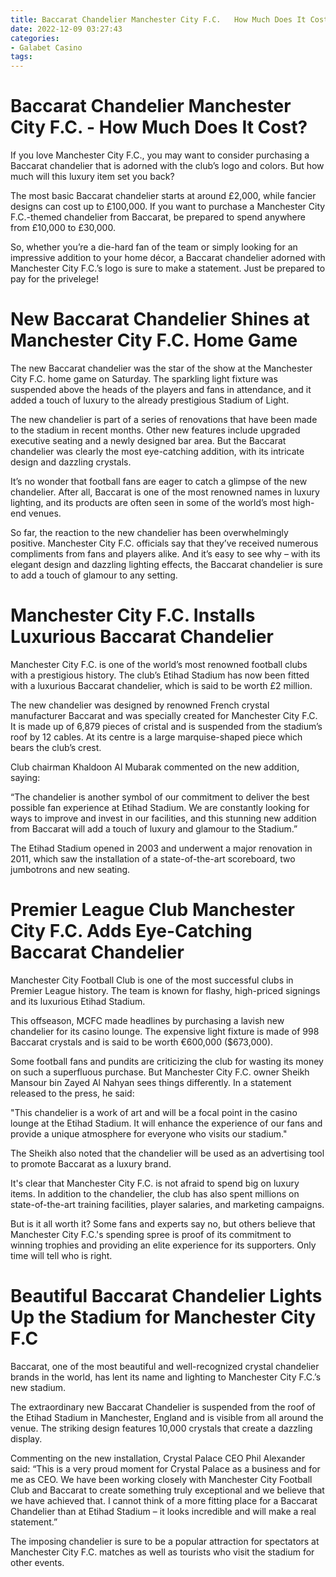 ```yaml
---
title: Baccarat Chandelier Manchester City F.C.   How Much Does It Cost
date: 2022-12-09 03:27:43
categories:
- Galabet Casino
tags:
---
```



#  Baccarat Chandelier Manchester City F.C. - How Much Does It Cost?

If you love Manchester City F.C., you may want to consider purchasing a Baccarat chandelier that is adorned with the club’s logo and colors. But how much will this luxury item set you back?

The most basic Baccarat chandelier starts at around £2,000, while fancier designs can cost up to £100,000. If you want to purchase a Manchester City F.C.-themed chandelier from Baccarat, be prepared to spend anywhere from £10,000 to £30,000.

So, whether you’re a die-hard fan of the team or simply looking for an impressive addition to your home décor, a Baccarat chandelier adorned with Manchester City F.C.’s logo is sure to make a statement. Just be prepared to pay for the privelege!

#  New Baccarat Chandelier Shines at Manchester City F.C. Home Game

The new Baccarat chandelier was the star of the show at the Manchester City F.C. home game on Saturday. The sparkling light fixture was suspended above the heads of the players and fans in attendance, and it added a touch of luxury to the already prestigious Stadium of Light.

The new chandelier is part of a series of renovations that have been made to the stadium in recent months. Other new features include upgraded executive seating and a newly designed bar area. But the Baccarat chandelier was clearly the most eye-catching addition, with its intricate design and dazzling crystals.

It’s no wonder that football fans are eager to catch a glimpse of the new chandelier. After all, Baccarat is one of the most renowned names in luxury lighting, and its products are often seen in some of the world’s most high-end venues.

So far, the reaction to the new chandelier has been overwhelmingly positive. Manchester City F.C. officials say that they’ve received numerous compliments from fans and players alike. And it’s easy to see why – with its elegant design and dazzling lighting effects, the Baccarat chandelier is sure to add a touch of glamour to any setting.

#  Manchester City F.C. Installs Luxurious Baccarat Chandelier

Manchester City F.C. is one of the world’s most renowned football clubs with a prestigious history. The club’s Etihad Stadium has now been fitted with a luxurious Baccarat chandelier, which is said to be worth £2 million.

The new chandelier was designed by renowned French crystal manufacturer Baccarat and was specially created for Manchester City F.C. It is made up of 6,879 pieces of cristal and is suspended from the stadium’s roof by 12 cables. At its centre is a large marquise-shaped piece which bears the club’s crest.

Club chairman Khaldoon Al Mubarak commented on the new addition, saying:

“The chandelier is another symbol of our commitment to deliver the best possible fan experience at Etihad Stadium. We are constantly looking for ways to improve and invest in our facilities, and this stunning new addition from Baccarat will add a touch of luxury and glamour to the Stadium.”

The Etihad Stadium opened in 2003 and underwent a major renovation in 2011, which saw the installation of a state-of-the-art scoreboard, two jumbotrons and new seating.

#  Premier League Club Manchester City F.C. Adds Eye-Catching Baccarat Chandelier

Manchester City Football Club is one of the most successful clubs in Premier League history. The team is known for flashy, high-priced signings and its luxurious Etihad Stadium.

This offseason, MCFC made headlines by purchasing a lavish new chandelier for its casino lounge. The expensive light fixture is made of 998 Baccarat crystals and is said to be worth €600,000 ($673,000).

Some football fans and pundits are criticizing the club for wasting its money on such a superfluous purchase. But Manchester City F.C. owner Sheikh Mansour bin Zayed Al Nahyan sees things differently. In a statement released to the press, he said:

"This chandelier is a work of art and will be a focal point in the casino lounge at the Etihad Stadium. It will enhance the experience of our fans and provide a unique atmosphere for everyone who visits our stadium."

The Sheikh also noted that the chandelier will be used as an advertising tool to promote Baccarat as a luxury brand.

It's clear that Manchester City F.C. is not afraid to spend big on luxury items. In addition to the chandelier, the club has also spent millions on state-of-the-art training facilities, player salaries, and marketing campaigns.

But is it all worth it? Some fans and experts say no, but others believe that Manchester City F.C.'s spending spree is proof of its commitment to winning trophies and providing an elite experience for its supporters. Only time will tell who is right.

#  Beautiful Baccarat Chandelier Lights Up the Stadium for Manchester City F.C

Baccarat, one of the most beautiful and well-recognized crystal chandelier brands in the world, has lent its name and lighting to Manchester City F.C.’s new stadium.

The extraordinary new Baccarat Chandelier is suspended from the roof of the Etihad Stadium in Manchester, England and is visible from all around the venue. The striking design features 10,000 crystals that create a dazzling display.

Commenting on the new installation, Crystal Palace CEO Phil Alexander said: “This is a very proud moment for Crystal Palace as a business and for me as CEO. We have been working closely with Manchester City Football Club and Baccarat to create something truly exceptional and we believe that we have achieved that. I cannot think of a more fitting place for a Baccarat Chandelier than at Etihad Stadium – it looks incredible and will make a real statement.”

The imposing chandelier is sure to be a popular attraction for spectators at Manchester City F.C. matches as well as tourists who visit the stadium for other events.